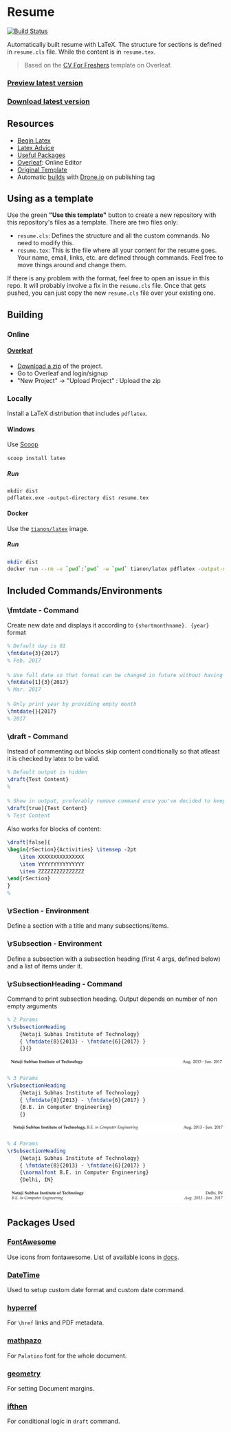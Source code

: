 # Resume

[![Build Status](https://cloud.drone.io/api/badges/rohit-gohri/resume/status.svg)](https://cloud.drone.io/rohit-gohri/resume)

Automatically built resume with LaTeX. The structure for sections is defined in `resume.cls` file. While the content is in `resume.tex`.

> Based on the [CV For Freshers](https://www.overleaf.com/latex/templates/cv-for-freshers/jkpwvnrdrxpm) template on Overleaf.

### [Preview latest version](https://go.boring.download/resume-preview)

### [Download latest version](https://go.boring.download/resume)


## Resources

- [Begin Latex](https://github.com/luong-komorebi/Begin-Latex-in-minutes)
- [Latex Advice](https://github.com/dspinellis/latex-advice)
- [Useful Packages](https://tex.stackexchange.com/questions/553/what-packages-do-people-load-by-default-in-latex)
- [Overleaf](https://www.overleaf.com/): Online Editor
- [Original Template](https://www.overleaf.com/latex/templates/cv-for-freshers/jkpwvnrdrxpm)
- Automatic [builds](https://cloud.drone.io/rohit-gohri/resume) with [Drone.io](https://cloud.drone.io) on publishing tag

## Using as a template

Use the green __"Use this template"__ button to create a new repository with this repository's files as a template. There are two files only: 

- `resume.cls`: Defines the structure and all the custom commands. No need to modify this.
- `resume.tex`: This is the file where all your content for the resume goes. Your name, email, links, etc. are defined through commands. Feel free to move things around and change them.

If there is any problem with the format, feel free to open an issue in this repo. It will probably involve a fix in the `resume.cls` file. Once that gets pushed, you can just copy the new `resume.cls` file over your existing one.

## Building

### Online

#### [Overleaf](https://www.overleaf.com/)

- [Download a zip](https://github.com/rohit-gohri/resume/archive/master.zip) of the project.
- Go to Overleaf and login/signup
- "New Project" -> "Upload Project" : Upload the zip

### Locally

Install a LaTeX distribution that includes `pdflatex`.

#### Windows

Use [Scoop](https://scoop.sh/)

`scoop install latex`

##### Run

```
mkdir dist
pdflatex.exe -output-directory dist resume.tex
```

#### Docker

Use the [`tianon/latex`](https://hub.docker.com/r/tianon/latex/) image.

##### Run

```sh
mkdir dist
docker run --rm -v `pwd`:`pwd` -w `pwd` tianon/latex pdflatex -output-directory dist -interaction errorstopmode -halt-on-error resume.tex
```


## Included Commands/Environments

### \fmtdate - Command

Create new date and displays it according to `{shortmonthname}. {year}` format

```tex
% Default day is 01
\fmtdate{3}{2017}
% Feb. 2017

% Use full date so that format can be changed in future without having to change all dates
\fmtdate[1]{3}{2017}
% Mar. 2017

% Only print year by providing empty month
\fmtdate{}{2017}
% 2017
```

### \draft - Command

Instead of commenting out blocks skip content conditionally so that atleast it is checked by latex to be valid.

```tex
% Default output is hidden
\draft{Test Content}
%

% Show in output, preferably remove command once you've decided to keep the content
\draft[true]{Test Content}
% Test Content
```

Also works for blocks of content:

```tex
\draft[false]{
\begin{rSection}{Activities} \itemsep -2pt
    \item XXXXXXXXXXXXXXX
    \item YYYYYYYYYYYYYYY
    \item ZZZZZZZZZZZZZZZ
\end{rSection}
}
%
```

### \rSection - Environment

Define a section with a title and many subsections/items.

### \rSubsection - Environment

Define a subsection with a subsection heading (first 4 args, defined below) and a list of items under it.

### \rSubsectionHeading - Command

Command to print subsection heading. Output depends on number of non empty arguments

```tex
% 2 Params
\rSubsectionHeading
    {Netaji Subhas Institute of Technology}
    { \fmtdate{8}{2013} - \fmtdate{6}{2017} }
    {}{}
```
![2ParamsPreview](./docs/2ParamSubSectionHeading.PNG)

```tex
% 3 Params
\rSubsectionHeading
    {Netaji Subhas Institute of Technology}
    { \fmtdate{8}{2013} - \fmtdate{6}{2017} }
    {B.E. in Computer Engineering}
    {}
```

![3ParamsPreview](./docs/3ParamSubSectionHeading.PNG)

```tex
% 4 Params
\rSubsectionHeading
    {Netaji Subhas Institute of Technology}
    { \fmtdate{8}{2013} - \fmtdate{6}{2017} }
    {\normalfont B.E. in Computer Engineering}
    {Delhi, IN}
```

![4ParamsPreview](./docs/4ParamSubSectionHeading.PNG)

## Packages Used

### [FontAwesome](https://github.com/xdanaux/fontawesome-latex)

Use icons from fontawesome. List of available icons in [docs](http://ctan.imsc.res.in/fonts/fontawesome/doc/fontawesome.pdf).

### [DateTime](https://ctan.org/pkg/datetime)

Used to setup custom date format and custom date command.

### [hyperref](https://github.com/ho-tex/hyperref)

For `\href` links and PDF metadata.

### [mathpazo](https://ctan.org/pkg/mathpazo)

For `Palatino` font for the whole document.

### [geometry](https://ctan.org/pkg/geometry)

For setting Document margins.

### [ifthen](https://ctan.org/pkg/ifthen)

For conditional logic in `draft` command.
